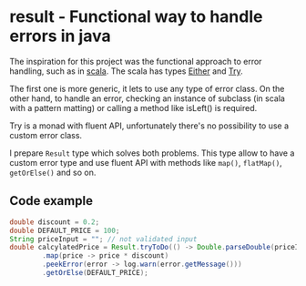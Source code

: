 # result - Functional way to handle errors in java

The inspiration for this project was the functional approach to error handling, such as in
[scala](http://www.scala-lang.org/). The scala
has types [Either](http://www.scala-lang.org/api/2.9.3/scala/Either.html) and
[Try](http://www.scala-lang.org/api/2.9.3/scala/util/Try.html).

The first one is more generic, it lets to use any type of error class.
On the other hand, to handle an error, checking an instance of subclass (in scala with a pattern matting) or calling a method like isLeft() is required.

Try is a monad with fluent API, unfortunately there's no possibility to use a custom error class.

I prepare `Result` type which solves both problems. 
This type allow to have a custom error type and use fluent API with methods like `map()`, `flatMap()`, `getOrElse()` and so on.

## Code example

```Java
double discount = 0.2;
double DEFAULT_PRICE = 100;
String priceInput = ""; // not validated input
double calcylatedPrice = Result.tryToDo(() -> Double.parseDouble(priceInput))
        .map(price -> price * discount)
        .peekError(error -> log.warn(error.getMessage()))
        .getOrElse(DEFAULT_PRICE);
```

